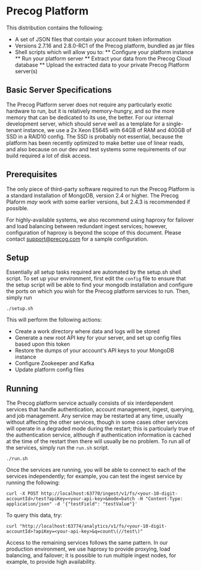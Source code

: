 # Precog Platform

This distribution contains the following:

* A set of JSON files that contain your account token information
* Versions 2.7.16 and 2.8.0-RC1 of the Precog platform, bundled as jar files
* Shell scripts which will allow you to:
** Configure your platform instance
** Run your platform server
** Extract your data from the Precog Cloud database
** Upload the extracted data to your private Precog Platform server(s)

## Basic Server Specifications

The Precog Platform server does not require any particularly exotic hardware to
run, but it is relatively memory-hungry, and so the more memory that can be
dedicated to its use, the better. For our internal development server, which
should serve well as a template for a single-tenant instance, we use a 2x Xeon
E5645 with 64GB of RAM and 400GB of SSD in a RAID10 config. The SSD is probably
not essential, because the platform has been recently optimized to make better
use of linear reads, and also because on our dev and test systems some
requirements of our build required a lot of disk access. 

## Prerequisites

The only piece of third-party software required to run the Precog Platform is a
standard installation of MongoDB, version 2.4 or higher. The Precog Plaform
*may* work with some earlier versions, but 2.4.3 is recommended if possible.

For highly-available systems, we also recommend using haproxy for failover and
load balancing between redundant ingest services; however, configuration of
haproxy is beyond the scope of this document. Please contact support@precog.com
for a sample configuration.

## Setup

Essentially all setup tasks required are automated by the setup.sh shell
script. To set up your environment, first edit the `config` file to ensure that
the setup script will be able to find your mongodb installation and configure
the ports on which you wish for the Precog platform services to run. Then,
simply run

    ./setup.sh

This will perform the following actions:

* Create a work directory where data and logs will be stored
* Generate a new root API key for your server, and set up config files based
  upon this token
* Restore the dumps of your account's API keys to your MongoDB instance
* Configure Zookeeper and Kafka
* Update platform config files

## Running

The Precog platform service actually consists of six interdependent services
that handle authentication, account management, ingest, querying, and job
management. Any service may be restarted at any time, usually without affecting
the other services, though in some cases other services will operate in a
degraded mode during the restart; this is particularly true of the
authentication service, although if authentication information is cached at the
time of the restart then there will usually be no problem. To run all of the
services, simply run the `run.sh` script.

    ./run.sh

Once the services are running, you will be able to connect to each of the services
independently; for example, you can test the ingest service by running the following:

    curl -X POST http://localhost:63770/ingest/v1/fs/<your-10-digit-accountId>/test?apiKey=<your-api-key>&mode=batch -H "Content-Type: application/json" -d '{"testField": "testValue"}'

 To query this data, try:

    curl "http://localhost:63774/analytics/v1/fs/<your-10-digit-accountId>?apiKey=<your-api-key>&q=count\(//test\)"

 Access to the remaining services follows the same pattern. In our production
 environment, we use haproxy to provide proxying, load balancing, and failover;
 it is possible to run multiple ingest nodes, for example, to provide high
 availability.
